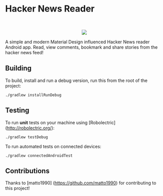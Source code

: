 Hacker News Reader
===================

<br/>
<p align="center">

</p>

<p align="center"><img src="http://i59.tinypic.com/n48mzk.png" /></p>

A simple and modern Material Design influenced Hacker News reader Android app. Read, view comments, bookmark and share stories from the hacker news feed!

Building
--------

To build, install and run a debug version, run this from the root of the project:

    ./gradlew installRunDebug
    
Testing
--------

To run **unit** tests on your machine using [Robolectric] (http://robolectric.org/):

    ./gradlew testDebug
    
To run automated tests on connected devices:

    ./gradlew connectedAndroidTest

Contributions
--------

Thanks to [matto1990] (https://github.com/matto1990) for contributing to this project!
